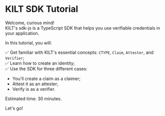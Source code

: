 # KILT SDK Tutorial  

Welcome, curious mind!   
KILT's sdk-js is a TypeScript SDK that helps you use verifiable credentials in your application. 

In this tutorial, you will:   

✅ Get familiar with KILT's essential concepts: `CTYPE`, `Claim`, `Attester`, and `Verifier`;   
✅ Learn how to create an identity;   
✅ Use the SDK for three different cases: 
* You'll create a claim as a <span class="label-role claimer">claimer</span>; 
* Attest it as an <span class="label-role attester">attester</span>;
* Verify is as a <span class="label-role verifier">verifier</span>.    

Estimated time: 30 minutes.   

Let's go!
